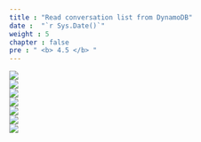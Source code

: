```yaml
---
title : "Read conversation list from DynamoDB"
date :  "`r Sys.Date()`" 
weight : 5
chapter : false
pre : " <b> 4.5 </b> "
---
```


![](../../WorkShop2/04.dynamodb/4.5.read-conversation-list/131.png?featherlight=false&width=90pc)  
![](../../WorkShop2/04.dynamodb/4.5.read-conversation-list/132.png?featherlight=false&width=90pc)  
![](../../WorkShop2/04.dynamodb/4.5.read-conversation-list/133.png?featherlight=false&width=90pc)  
![](../../WorkShop2/04.dynamodb/4.5.read-conversation-list/134.png?featherlight=false&width=90pc)  
![](../../WorkShop2/04.dynamodb/4.5.read-conversation-list/135.png?featherlight=false&width=90pc)  
![](../../WorkShop2/04.dynamodb/4.5.read-conversation-list/136.png?featherlight=false&width=90pc)  
![](../../WorkShop2/04.dynamodb/4.5.read-conversation-list/137.png?featherlight=false&width=90pc)